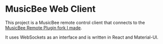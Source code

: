 # MusicBee Web Client

This project is a MusicBee remote control client that connects to the [MusicBee Remote Plugin fork I made](https://github.com/nitzanbueno/plugin).

It uses WebSockets as an interface and is written in React and Material-UI.
